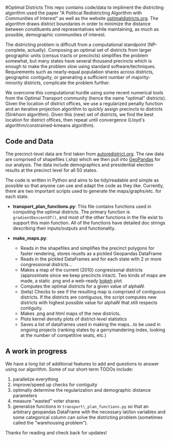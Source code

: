 #Optimal Districts
This repo contains code/data to impliment the districting algorithm used the paper "A Political Redistricting Algorithm with Communities of Interest" as well as the website [optimaldistricts.org](http://optimaldistricts.org). The algorithm draws district boundaries in order to minimize the distance between constituents and representatives while maintaining, as much as possible, demographic communities of interest. 

The districting problem is difficult from a computational standpoint (NP-complete, actually). Composing an optimal set of districts from larger geographic units (census tracts or precincts) simplifies the problem somewhat, but many states have several thousand precincts which is enough to make the problem slow using standard software/techniques. Requirements such as nearly-equal population shares across districts, geographic contiguity, or generating a sufficient number of majority-minority districts, complicate the problem further. 

We overcome this computational hurdle using some recent numerical tools from the Optimal Transport community (hence the name "optimal" districts). Given the location of district offices, we use a regularized penalty function and an iterative projection algorithm to quickly assign precincts to districts (Sinkhorn algorithm). Given this (new) set of districts, we find the best location for district offices, then repeat until convergence (Lloyd's algorithm/constrained-kmeans algorithm).

## Code and Data
The precinct-level data are first taken from [autoredistrict.org](http://autoredistrict.org/). The raw data are comprised of shapefiles (.shp) which we then pull into [GeoPandas](http://geopandas.org/) for our analysis. The data include demographics and presidential election results at the precinct level for all 50 states. 

The code is written in Python and aims to be tidy/readable and simple as possible so that anyone can use and adapt the code as they like. Currently, there are two important scripts used to generate the maps/graphs/etc. for each state.

- **transport\_plan_functions.py**: This file contains functions used in computing the optimal districts. The primary function is  `gradientDescentOT()`, and most of the other functions in the file exist to support this main function. All of the functions have detailed doc strings describing their inputs/outputs and functionality. 

- **make_maps.py**: 
  * Reads in the shapefiles and simplifies the precinct polygons for faster rendering, stores reuslts as a pickled Geopandas DataFrame
  * Reads in the pickled DataFrames and for each state with 2 or more congressional districts...
  * Makes a map of the current (2010) congresisonal districts (approximate since we keep precincts intact). Two kinds of maps are made, a static .png and a web-ready [bokeh](http://bokeh.pydata.org/en/latest/) plot.
  *  Computes the optimal districts for a given value of alphaW.
  *  (beta) Checks to see if the resulting map is comprised of contiguous districts. If the districts are contiguous, the script computes new districts with highest possible value for alphaW that still respects contiguity. 
  *  Makes .png and html maps of the new districts.
  *  Plots kernel density plots of district-level statistics
  *  Saves a list of dataframes used in making the maps...to be used in ongoing projects (ranking states by a gerrymandering index, looking at the number of competitive seats, etc.)

## A work in progress
We have a long list of additional features to add and questions to answer using our algorithm. Some of our short-term TODOs include:
1. parallelize everything
1. improve/speed up checks for contiguity
1. optimally determine the regularization and demographic distance parameters
1. measure "wasted" voter shares
1. generalize functions in `transport\_plan_functions.py` so that an arbitrary geopandas DataFrame with the necessary lat/lon variables and some categorical column can solve the districting problem (sometimes called the "warehousing problem").
 
Thanks for reading and check back for updates!
